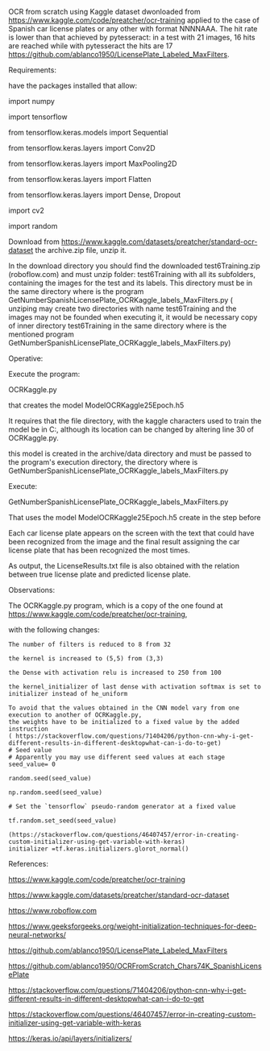 OCR from scratch using Kaggle dataset dwonloaded from https://www.kaggle.com/code/preatcher/ocr-training  applied to the case of Spanish car license plates or any other with format NNNNAAA. The hit rate is lower than that achieved by pytesseract: in a test with 21 images, 16 hits are reached while with pytesseract the hits are 17 https://github.com/ablanco1950/LicensePlate_Labeled_MaxFilters.

Requirements:

have the packages installed that allow:

import numpy

import tensorflow

from tensorflow.keras.models import Sequential

from tensorflow.keras.layers import Conv2D

from tensorflow.keras.layers import MaxPooling2D

from tensorflow.keras.layers import Flatten

from tensorflow.keras.layers import Dense, Dropout

import cv2

import random

Download from https://www.kaggle.com/datasets/preatcher/standard-ocr-dataset the archive.zip file, unzip it.

In the download directory you should find the downloaded test6Training.zip (roboflow.com) and must unzip folder: test6Training with all its subfolders, containing the images for the test and its labels. This directory must be in the same directory where is the program GetNumberSpanishLicensePlate_OCRKaggle_labels_MaxFilters.py ( unziping may create two directories with name test6Training and the images may not be founded when executing it, it would be necessary copy of inner directory test6Training in the same directory where is  the mentioned  program GetNumberSpanishLicensePlate_OCRKaggle_labels_MaxFilters.py)

Operative:

Execute the program:

OCRKaggle.py

that creates the model ModelOCRKaggle25Epoch.h5 

It requires that the file directory, with the kaggle characters used to train the model be in C:, although its location can be changed by altering line 30
 of OCRKaggle.py.

this model  is created in the archive/data directory and must be passed to the program's execution directory, the directory where is GetNumberSpanishLicensePlate_OCRKaggle_labels_MaxFilters.py

Execute:

GetNumberSpanishLicensePlate_OCRKaggle_labels_MaxFilters.py

That uses the model ModelOCRKaggle25Epoch.h5  create in the step before

Each car license plate appears on the screen with the text that could have been recognized from the image and the final result assigning the car license plate that has been recognized the most times.

As output, the LicenseResults.txt file is also obtained with the relation between true license plate and predicted license plate.

Observations:


The OCRKaggle.py program, which is a copy of the one found at https://www.kaggle.com/code/preatcher/ocr-training, 

with the following changes:

    The number of filters is reduced to 8 from 32
    
    the kernel is increased to (5,5) from (3,3)
    
    the Dense with activation relu is increased to 250 from 100
    
    the kernel_initializer of last dense with activation softmax is set to
    initializer instead of he_uniform

    To avoid that the values obtained in the CNN model vary from one execution to another of OCRKaggle.py, 
    the weights have to be initialized to a fixed value by the added instruction
    ( https://stackoverflow.com/questions/71404206/python-cnn-why-i-get-different-results-in-different-desktopwhat-can-i-do-to-get)
    # Seed value
    # Apparently you may use different seed values at each stage
    seed_value= 0

    random.seed(seed_value)

    np.random.seed(seed_value)

    # Set the `tensorflow` pseudo-random generator at a fixed value
 
    tf.random.set_seed(seed_value)
   
    (https://stackoverflow.com/questions/46407457/error-in-creating-custom-initializer-using-get-variable-with-keras)
    initializer =tf.keras.initializers.glorot_normal()

References:

https://www.kaggle.com/code/preatcher/ocr-training

https://www.kaggle.com/datasets/preatcher/standard-ocr-dataset

https://www.roboflow.com

https://www.geeksforgeeks.org/weight-initialization-techniques-for-deep-neural-networks/
   
https://github.com/ablanco1950/LicensePlate_Labeled_MaxFilters

https://github.com/ablanco1950/OCRFromScratch_Chars74K_SpanishLicensePlate

https://stackoverflow.com/questions/71404206/python-cnn-why-i-get-different-results-in-different-desktopwhat-can-i-do-to-get

https://stackoverflow.com/questions/46407457/error-in-creating-custom-initializer-using-get-variable-with-keras

https://keras.io/api/layers/initializers/
